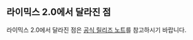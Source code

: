 라이믹스 2.0에서 달라진 점
--------------------------

라이믹스 2.0에서 달라진 점은 [공식 릴리즈 노트](https://rhymix.org/news/132)를 참고하시기 바랍니다.
